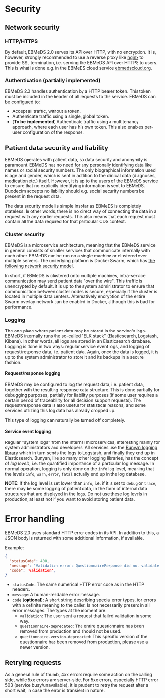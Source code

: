 # Security

## Network security

### HTTP/HTTPS

By default, EBMeDS 2.0 serves its API over HTTP, with no encryption. It is, however, strongly recommended to use a reverse proxy like [nginx](https://nginx.org/en/) to provide SSL termination, i.e. serving the EBMeDS API over HTTPS to users. This is what is done e.g. in the EBMeDS cloud service [ebmedscloud.org](https://ebmedscloud.org).

### Authentication (partially implemented)

EBMeDS 2.0 handles authentication by a HTTP bearer token. This token must be included in the header of all requests to the service. EBMeDS can be configured to:

* Accept all traffic, without a token.
* Authenticate traffic using a single, global token.
* (**To be implemented**) Authenticate traffic using a multitenancy approach, where each user has his own token. This also enables per-user configuration of the response.

## Patient data security and liability

EBMeDS operates with patient data, so data security and anonymity is paramount. EBMeDS has no need for any personally identifying data like names or social security numbers. The only biographical information used is age and gender, which is sent in addition to the clinical data (diagnoses, medication etc.) itself. However, it is up to the users of the EBMeDS service to ensure that no explicitly identifying information is sent to EBMeDS. Duodecim accepts no liability should e.g. social security numbers be present in the request data.

The data security model is simple insofar as EBMeDS is completely stateless. In other words, there is no direct way of connecting the data in a request with any earlier requests. This also means that each request must contain all the data required for that particular CDS context.

### Cluster security

EBMeDS is a microservice architecture, meaning that the EBMeDS service in general consists of smaller services that communicate internally with each other. EBMeDS can be run on a single machine or clustered over multiple servers. The underlying platform is Docker Swarm, which has [the following network security model](https://docs.docker.com/engine/userguide/networking/overlay-security-model/).

In short, if EBMeDS is clustered onto multiple machines, intra-service communication may send patient data "over the wire". This traffic is unencrypted by default. It is up to the system administrator to ensure that communication between cluster nodes is secure, especially if the cluster is located in multiple data centers. Alternatively encryption of the entire Swarm overlay network can be enabled in Docker, although this is bad for performance.

### Logging

The one place where patient data may be stored is the service's logs. EBMeDS internally runs the so-called "ELK stack" (Elasticsearch, Logstash, Kibana). In other words, all logs are stored in an Elasticsearch database. Logging is done in two ways: regular service event logs, and logging of request/response data, i.e. patient data. Again, once the data is logged, it is up to the system administrator to store it and its backups in a secure fashion.

#### Request/response logging

EBMeDS may be configured to log the request data, i.e. patient data, together with the resulting response data structure. This is done partially for debugging purposes, partially for liability purposes (if some user requires a certain period of traceability for all decision support requests). The request/response data is also useful for statistical reasons, and some services utilizing this log data has already cropped up.

This type of logging can naturally be turned off completely.

#### Service event logging

Regular "system logs" from the internal microservices, interesting mainly for system administrators and developers. All services use the [Bunyan logging library](https://github.com/trentm/node-bunyan) which in turn sends the logs to Logstash, and finally they end up in Elasticsearch. Bunyan, like so many other logging libraries, has the concept of *log levels*, i.e. the quantified importance of a particular log message. In normal operation, logging is only done on the `info` log level, meaning that the levels `info`, `warn`, `error`, `fatal` actually end up in the log database.

**NOTE**: If the log level is set lower than `info`, i.e. if it is set to `debug` or `trace`, there may be some logging of patient data, in the form of internal data structures that are displayed in the logs. Do not use these log levels in production, at least not if you want to avoid storing patient data.

# Error handling

EBMeDS 2.0 uses standard HTTP error codes in its API. In addition to this, a JSON body is returned with some additional information, if available.

Example:

```json
{
  "statusCode": 400,
  "message": "Validation error: QuestionnaireResponse did not validate against Questionnaire.",
  "code": 'validation',
}
```

* `statusCode`: The same numerical HTTP error code as in the HTTP headers.
* `message`: A human-readable error message.
* `code` (**optional**): A short string describing special error types, for errors with a definite meaning to the caller. Is not necessarily present in all error messages. The types at the moment are:
    * `validation`: The user sent a request that failed validation in some way.
    * `questionnaire-deprecated`: The entire questionnaire has been removed from production and should not be used.
    * `questionnaire-version-deprecated`: This specific version of the questionnaire has been removed from production, please use a newer version.

## Retrying requests

As a general rule of thumb, 4xx errors require some action on the calling side, while 5xx errors are server-side. For 5xx errors, especially HTTP error 503 (service busy/unavailable), it is prudent to retry the request after a short wait, in case the error is transient in nature.


